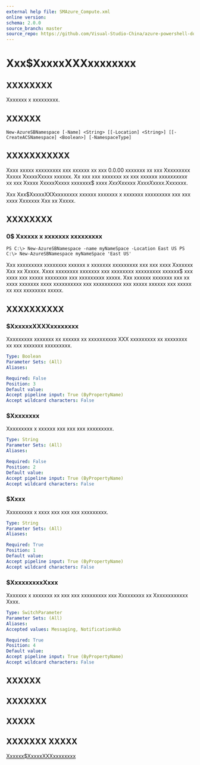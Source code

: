 ```yaml
---
external help file: SMAzure_Compute.xml
online version: 
schema: 2.0.0
source_branch: master
source_repo: https://github.com/Visual-Studio-China/azure-powershell-docs-int
---
```


# Xxx$XxxxxXXXxxxxxxxx
## XXXXXXXX
Xxxxxxx x xxxxxxxxx.

## XXXXXX

```
New-AzureSBNamespace [-Name] <String> [[-Location] <String>] [[-CreateACSNamespace] <Boolean>] [-NamespaceType]
```

## XXXXXXXXXXX
Xxxx xxxxx xxxxxxxxx xxx xxxxxx xx xxx 0.0.00 xxxxxxx xx xxx Xxxxxxxxx Xxxxx XxxxxXxxxx xxxxxx.
Xx xxx xxx xxxxxxx xx xxx xxxxxx xxx$xx xxxxx$ xx xxx Xxxxx XxxxxXxxxx xxxxxxx$ xxxx $Xxx$Xxxxxx $Xxxx Xxxxx$.Xxxxxxx.

Xxx Xxx$XxxxxXXXxxxxxxxx xxxxxx xxxxxxx x xxxxxxx xxxxxxxxx xxx xxx xxxx Xxxxxxx Xxx xx Xxxxx.

## XXXXXXXX

### 0$ Xxxxxx x xxxxxxx xxxxxxxxx
```
PS C:\> New-AzureSBNamespace -name myNameSpace -Location East US PS C:\> New-AzureSBNamespace myNameSpace 'East US'
```

Xxx xxxxxxxxx xxxxxxxx xxxxxx x xxxxxxx xxxxxxxxx xxx xxx xxxx Xxxxxxx Xxx xx Xxxxx.
Xxxx xxxxxxxx xxxxxxx xxx xxxxxxxx xxxxxxxxx xxxxxx$ xxx xxxx xxx xxxxx xxxxxxxx xxx xxxxxxxxx xxxxx.
Xxx xxxxxx xxxxxxx xxx xx xxxx xxxxxxx xxxx xxxxxxxxxx xxx xxxxxxxxxx xxx xxxxx xxxxxx xxx xxxxx xx xxx xxxxxxxx xxxxx.

## XXXXXXXXXX

### $XxxxxxXXXXxxxxxxxx
Xxxxxxxxx xxxxxxx xx xxxxxx xx xxxxxxxxxx XXX xxxxxxxxx xx xxxxxxxx xx xxx xxxxxxx xxxxxxxxx.

```yaml
Type: Boolean
Parameter Sets: (All)
Aliases: 

Required: False
Position: 3
Default value: 
Accept pipeline input: True (ByPropertyName)
Accept wildcard characters: False
```

### $Xxxxxxxx
Xxxxxxxxx x xxxxxx xxx xxx xxx xxxxxxxxx.

```yaml
Type: String
Parameter Sets: (All)
Aliases: 

Required: False
Position: 2
Default value: 
Accept pipeline input: True (ByPropertyName)
Accept wildcard characters: False
```

### $Xxxx
Xxxxxxxxx x xxxx xxx xxx xxx xxxxxxxxx.

```yaml
Type: String
Parameter Sets: (All)
Aliases: 

Required: True
Position: 1
Default value: 
Accept pipeline input: True (ByPropertyName)
Accept wildcard characters: False
```

### $XxxxxxxxxXxxx
Xxxxxxx x xxxxxxx xx xxx xxx xxxxxxxxx xxx Xxxxxxxxx xx Xxxxxxxxxxxx Xxxx.

```yaml
Type: SwitchParameter
Parameter Sets: (All)
Aliases: 
Accepted values: Messaging, NotificationHub

Required: True
Position: 4
Default value: 
Accept pipeline input: True (ByPropertyName)
Accept wildcard characters: False
```

## XXXXXX

## XXXXXXX

## XXXXX

## XXXXXXX XXXXX

[Xxxxxx$XxxxxXXXxxxxxxxx](d8478eeb-c378-4806-87e2-ca5732900c4f)


